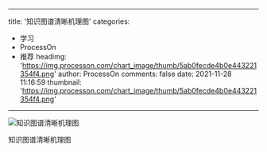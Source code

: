 
---
title: '知识图谱清晰机理图'
categories: 
 - 学习
 - ProcessOn
 - 推荐
headimg: 'https://img.processon.com/chart_image/thumb/5ab0fecde4b0e443221354f4.png'
author: ProcessOn
comments: false
date: 2021-11-28 11:16:59
thumbnail: 'https://img.processon.com/chart_image/thumb/5ab0fecde4b0e443221354f4.png'
---

<div>   
<img class="thumb" alt="知识图谱清晰机理图" src="https://img.processon.com/chart_image/thumb/5ab0fecde4b0e443221354f4.png" referrerpolicy="no-referrer">
<p>知识图谱清晰机理图</p>  
</div>
            